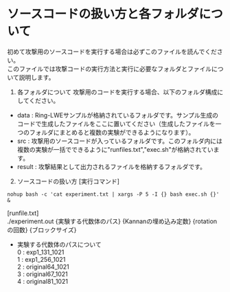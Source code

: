 # ソースコードの扱い方と各フォルダについて
初めて攻撃用のソースコードを実行する場合は必ずこのファイルを読んでください。  
このファイルでは攻撃コードの実行方法と実行に必要なフォルダとファイルについて説明します。  

1. 各フォルダについて
攻撃用のコードを実行する場合、以下のフォルダ構成にしてください。
 - data : Ring-LWEサンプルが格納されているフォルダです。サンプル生成のコードで生成したファイルをここに置いてください（生成したファイルを一つのフォルダにまとめると複数の実験ができるようになります）。
 - src : 攻撃用のソースコードが入っているフォルダです。このフォルダ内には複数の実験が一括でできるように"runfiles.txt","exec.sh"が格納されています。
 - result : 攻撃結果として出力されるファイルを格納するフォルダです。
2. ソースコードの扱い方
[実行コマンド]  
 ```
 nohup bash -c 'cat experiment.txt | xargs -P 5 -I {} bash exec.sh {}' &   
```
  
[runfile.txt]  
./experiment.out {実験する代数体のパス} {Kannanの埋め込み定数} {rotation の回数} {ブロックサイズ}  
* 実験する代数体のパスについて  
0 : exp1_131_1021  
1 : exp1_256_1021  
2 : original64_1021  
3 : original67_1021  
4 : original81_1021
